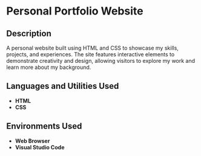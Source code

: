 <h1>Personal Portfolio Website</h1>

<h2>Description</h2>
A personal website built using HTML and CSS to showcase my skills, projects, and experiences. The site features interactive elements to demonstrate creativity and design, allowing visitors to explore my work and learn more about my background.
<br />

<h2>Languages and Utilities Used</h2>

- <b>HTML</b> 
- <b>CSS</b>

<h2>Environments Used </h2>

- <b>Web Browser</b>
- <b>Visual Studio Code</b>
